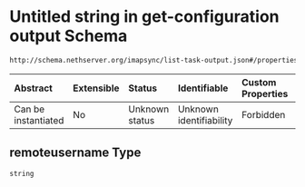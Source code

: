 # Untitled string in get-configuration output Schema

```txt
http://schema.nethserver.org/imapsync/list-task-output.json#/properties/user_properties/items/properties/remoteusername
```



| Abstract            | Extensible | Status         | Identifiable            | Custom Properties | Additional Properties | Access Restrictions | Defined In                                                                       |
| :------------------ | :--------- | :------------- | :---------------------- | :---------------- | :-------------------- | :------------------ | :------------------------------------------------------------------------------- |
| Can be instantiated | No         | Unknown status | Unknown identifiability | Forbidden         | Allowed               | none                | [list-task-output.json\*](imapsync/list-task-output.json "open original schema") |

## remoteusername Type

`string`
